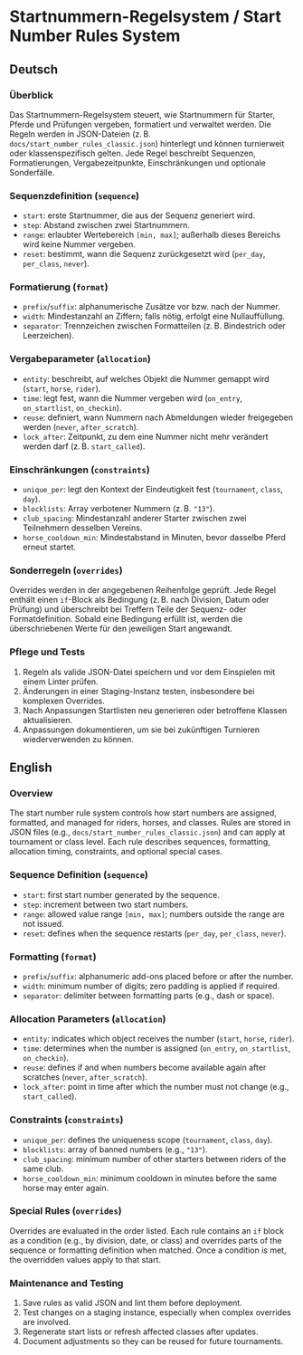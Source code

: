 # Startnummern-Regelsystem / Start Number Rules System

## Deutsch

### Überblick
Das Startnummern-Regelsystem steuert, wie Startnummern für Starter, Pferde und Prüfungen vergeben, formatiert und verwaltet werden. Die Regeln werden in JSON-Dateien (z. B. `docs/start_number_rules_classic.json`) hinterlegt und können turnierweit oder klassenspezifisch gelten. Jede Regel beschreibt Sequenzen, Formatierungen, Vergabezeitpunkte, Einschränkungen und optionale Sonderfälle.

### Sequenzdefinition (`sequence`)
- `start`: erste Startnummer, die aus der Sequenz generiert wird.
- `step`: Abstand zwischen zwei Startnummern.
- `range`: erlaubter Wertebereich `[min, max]`; außerhalb dieses Bereichs wird keine Nummer vergeben.
- `reset`: bestimmt, wann die Sequenz zurückgesetzt wird (`per_day`, `per_class`, `never`).

### Formatierung (`format`)
- `prefix`/`suffix`: alphanumerische Zusätze vor bzw. nach der Nummer.
- `width`: Mindestanzahl an Ziffern; falls nötig, erfolgt eine Nullauffüllung.
- `separator`: Trennzeichen zwischen Formatteilen (z. B. Bindestrich oder Leerzeichen).

### Vergabeparameter (`allocation`)
- `entity`: beschreibt, auf welches Objekt die Nummer gemappt wird (`start`, `horse`, `rider`).
- `time`: legt fest, wann die Nummer vergeben wird (`on_entry`, `on_startlist`, `on_checkin`).
- `reuse`: definiert, wann Nummern nach Abmeldungen wieder freigegeben werden (`never`, `after_scratch`).
- `lock_after`: Zeitpunkt, zu dem eine Nummer nicht mehr verändert werden darf (z. B. `start_called`).

### Einschränkungen (`constraints`)
- `unique_per`: legt den Kontext der Eindeutigkeit fest (`tournament`, `class`, `day`).
- `blocklists`: Array verbotener Nummern (z. B. `"13"`).
- `club_spacing`: Mindestanzahl anderer Starter zwischen zwei Teilnehmern desselben Vereins.
- `horse_cooldown_min`: Mindestabstand in Minuten, bevor dasselbe Pferd erneut startet.

### Sonderregeln (`overrides`)
Overrides werden in der angegebenen Reihenfolge geprüft. Jede Regel enthält einen `if`-Block als Bedingung (z. B. nach Division, Datum oder Prüfung) und überschreibt bei Treffern Teile der Sequenz- oder Formatdefinition. Sobald eine Bedingung erfüllt ist, werden die überschriebenen Werte für den jeweiligen Start angewandt.

### Pflege und Tests
1. Regeln als valide JSON-Datei speichern und vor dem Einspielen mit einem Linter prüfen.
2. Änderungen in einer Staging-Instanz testen, insbesondere bei komplexen Overrides.
3. Nach Anpassungen Startlisten neu generieren oder betroffene Klassen aktualisieren.
4. Anpassungen dokumentieren, um sie bei zukünftigen Turnieren wiederverwenden zu können.

## English

### Overview
The start number rule system controls how start numbers are assigned, formatted, and managed for riders, horses, and classes. Rules are stored in JSON files (e.g., `docs/start_number_rules_classic.json`) and can apply at tournament or class level. Each rule describes sequences, formatting, allocation timing, constraints, and optional special cases.

### Sequence Definition (`sequence`)
- `start`: first start number generated by the sequence.
- `step`: increment between two start numbers.
- `range`: allowed value range `[min, max]`; numbers outside the range are not issued.
- `reset`: defines when the sequence restarts (`per_day`, `per_class`, `never`).

### Formatting (`format`)
- `prefix`/`suffix`: alphanumeric add-ons placed before or after the number.
- `width`: minimum number of digits; zero padding is applied if required.
- `separator`: delimiter between formatting parts (e.g., dash or space).

### Allocation Parameters (`allocation`)
- `entity`: indicates which object receives the number (`start`, `horse`, `rider`).
- `time`: determines when the number is assigned (`on_entry`, `on_startlist`, `on_checkin`).
- `reuse`: defines if and when numbers become available again after scratches (`never`, `after_scratch`).
- `lock_after`: point in time after which the number must not change (e.g., `start_called`).

### Constraints (`constraints`)
- `unique_per`: defines the uniqueness scope (`tournament`, `class`, `day`).
- `blocklists`: array of banned numbers (e.g., `"13"`).
- `club_spacing`: minimum number of other starters between riders of the same club.
- `horse_cooldown_min`: minimum cooldown in minutes before the same horse may enter again.

### Special Rules (`overrides`)
Overrides are evaluated in the order listed. Each rule contains an `if` block as a condition (e.g., by division, date, or class) and overrides parts of the sequence or formatting definition when matched. Once a condition is met, the overridden values apply to that start.

### Maintenance and Testing
1. Save rules as valid JSON and lint them before deployment.
2. Test changes on a staging instance, especially when complex overrides are involved.
3. Regenerate start lists or refresh affected classes after updates.
4. Document adjustments so they can be reused for future tournaments.
